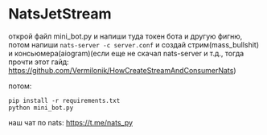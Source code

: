 # NatsJetStream

открой файл mini_bot.py и напиши туда токен бота и другую фигню, потом напиши `nats-server -c server.conf` и создай стрим(mass_bullshit) и консьюмера(aiogram)(если еще не скачал nats-server и т.д., тогда прочти этот гайд: https://github.com/Vermilonik/HowCreateStreamAndConsumerNats)

потом:
```
pip install -r requirements.txt
python mini_bot.py
```

наш чат по nats: https://t.me/nats_py

